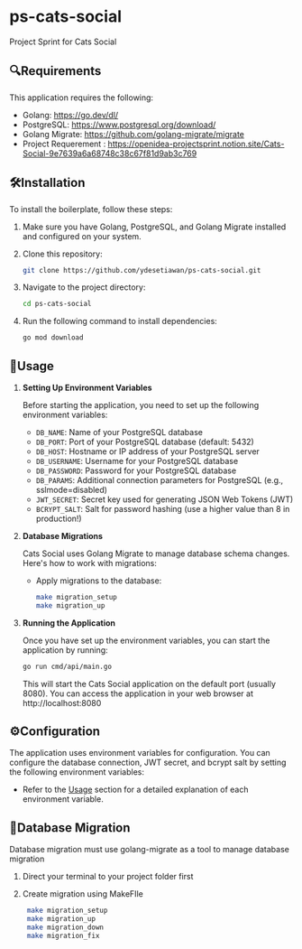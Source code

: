 # ps-cats-social
Project Sprint for Cats Social

## 🔍Requirements

This application requires the following:

- Golang: https://go.dev/dl/
- PostgreSQL: https://www.postgresql.org/download/
- Golang Migrate: https://github.com/golang-migrate/migrate
- Project Requerement : https://openidea-projectsprint.notion.site/Cats-Social-9e7639a6a68748c38c67f81d9ab3c769

## 🛠️Installation

To install the boilerplate, follow these steps:

1. Make sure you have Golang, PostgreSQL, and Golang Migrate installed and configured on your system.

2. Clone this repository:

   ```bash
   git clone https://github.com/ydesetiawan/ps-cats-social.git
   ```

3. Navigate to the project directory:

   ```bash
   cd ps-cats-social
   ```

4. Run the following command to install dependencies:
   ```bash
   go mod download
   ```

## 🚀Usage

1. **Setting Up Environment Variables**

   Before starting the application, you need to set up the following environment variables:

    - `DB_NAME`: Name of your PostgreSQL database
    - `DB_PORT`: Port of your PostgreSQL database (default: 5432)
    - `DB_HOST`: Hostname or IP address of your PostgreSQL server
    - `DB_USERNAME`: Username for your PostgreSQL database
    - `DB_PASSWORD`: Password for your PostgreSQL database
    - `DB_PARAMS`: Additional connection parameters for PostgreSQL (e.g., sslmode=disabled)
    - `JWT_SECRET`: Secret key used for generating JSON Web Tokens (JWT)
    - `BCRYPT_SALT`: Salt for password hashing (use a higher value than 8 in production!)

2. **Database Migrations**

   Cats Social uses Golang Migrate to manage database schema changes. Here's how to work with migrations:

    - Apply migrations to the database:

      ```bash
      make migration_setup
      make migration_up
      ```

3. **Running the Application**

   Once you have set up the environment variables, you can start the application by running:

   ```bash
   go run cmd/api/main.go
   ```

   This will start the Cats Social application on the default port (usually 8080). You can access the application in your web browser at http://localhost:8080

## ⚙️Configuration

The application uses environment variables for configuration. You can configure the database connection, JWT secret, and bcrypt salt by setting the following environment variables:

- Refer to the [Usage](#usage) section for a detailed explanation of each environment variable.

## 💾Database Migration

Database migration must use golang-migrate as a tool to manage database migration

1. Direct your terminal to your project folder first
2. Create migration using MakeFIle

   ```bash
    make migration_setup
    make migration_up
    make migration_down
    make migration_fix
   ```



